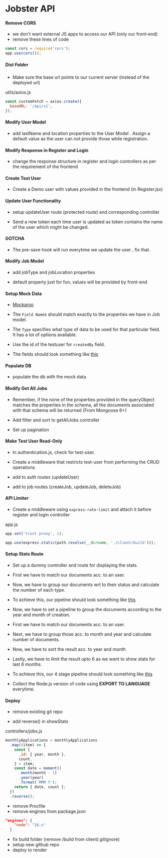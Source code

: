 # Jobster API



#### Remove CORS

- we don't want external JS apps to access our API (only our front-end)
- remove these lines of code

```js
const cors = require('cors');
app.use(cors());
```


##### Dist Folder

- Make sure the base url points to our current server (instead of the deployed url)

utils/axios.js

```js
const customFetch = axios.create({
  baseURL: '/api/v1',
});
```


#### Modify User Model

- add lastName and location properties to the User Model . Assign a default value as the user can not provide those while registration.


#### Modify Response in Register and Login

- change the response structure in
  register and login controllers as per the requirement of the frontend

#### Create Test User

- Create a Demo user with values provided in the frontend (in Register.jsx)

#### Update User Functionality

- setup updateUser route (protected route) and corresponding controller

- Send a new token each time user is updated as token contains the name of the user which might be changed.

#### GOTCHA

- The pre-save hook will run everytime we update the user , fix that.

#### Modify Job Model

- add jobType and jobLocation properties

- default property just for fun, values will be provided by front-end

#### Setup Mock Data

- [Mockaroo](https://www.mockaroo.com/)
- The `Field Name`s should match exactly to the properties we have in Job model.
- The `Type` specifies what type of data to be used for that particular field. It has a lot of options available.

- Use the id of the testuser for `createdBy` field.

- The fields should look something like [this](./assets/Mockaroo_exmaple.JPG) 

#### Populate DB

- populate the db with the mock data.

#### Modify Get All Jobs

- Remember, if the none of the properties provided in the queryObject matches the properties in the schema, all the documents associated with that schema will be returned (From Mongoose 6+)

- Add filter and sort to getAllJobs controller 
- Set up pagination

#### Make Test User Read-Only

- In authentication.js, check for test-user.

- Create a middleware that restricts test-user from performing the CRUD operations.

- add to auth routes (updateUser)

- add to job routes (createJob, updateJob, deleteJob)


#### API Limiter

- Create a middleware using `express-rate-limit` and attach it before register and login controller

app.js

```js
app.set('trust proxy', 1);

app.use(express.static(path.resolve(__dirname, './client/build')));
```

#### Setup Stats Route

- Set up a dummy controller and route for displaying the stats.

- First we have to match our documents acc. to an user.

- Now, we have to group our documents wrt to their status and calculate the number of each type.

- To achieve this, our pipeline should look something like [this](./assets/Pipeline_JobStatus.JPG)

- Now, we have to set a pipeline to group the documents according to the year and month of creation.

- First we have to match our documents acc. to an user.

- Next, we have to group those acc. to month and year and calculate number of documents.

- Now, we have to sort the result acc. to year and month

- Lastly, we have to limit the result upto 6 as we want to show stats for last 6 months.

- To achieve this, our 4 stage pipeline should look something like [this](./assets/Pipeline_CreationTime.JPG)

- Collect the Node.js version of code using **EXPORT TO LANGUAGE** everytime.

#### Deploy

- remove existing git repo

- add reverse() in showStats

controllers/jobs.js

```js
monthlyApplications = monthlyApplications
  .map((item) => {
    const {
      _id: { year, month },
      count,
    } = item;
    const date = moment()
      .month(month - 1)
      .year(year)
      .format('MMM Y');
    return { date, count };
  })
  .reverse();
```

- remove Procfile
- remove engines from package.json

```json
"engines": {
    "node": "16.x"
  }
```

- fix build folder (remove /build from client/.gitignore)
- setup new github repo
- deploy to render